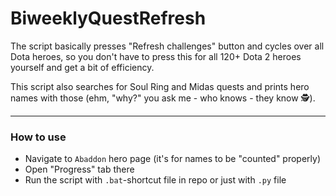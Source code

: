 # BiweeklyQuestRefresh

The script basically presses "Refresh challenges" button
and cycles over all Dota heroes, so you don't have to press this for all 120+ Dota 2 heroes yourself 
and get a bit of efficiency.

This script also searches for Soul Ring and Midas quests and prints hero names with those (ehm, "why?" you ask me - who knows - they know 🕵️).  

--- 

 ### How to use 
- Navigate to `Abaddon` hero page (it's for names to be "counted" properly)
- Open "Progress" tab there
- Run the script with `.bat`-shortcut file in repo or just with `.py` file
